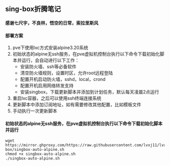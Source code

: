 ## sing-box折腾笔记
#### 感谢七尺宇，不良林，悟空的日常，索拉里斯风
#### 部署方案
1. pve下使用lxc方式安装alpine3.20系统
2. 初始状态的alpine无ssh服务，在pve虚拟机控制台执行以下命令下载初始化脚本并运行，会自动进行以下工作：
   - 安装防火墙、ssh等必备软件
   - 清空防火墙规则，设置时区，允许root远程登陆
   - 配置开机启动防火墙，sshd，local，crond
   - 配置开机启用网络转发支持
   - 安装singbox，下载更新脚本并添加到计划任务，默认每天凌晨2点运行
3. 重启lxc容器，之后可以使用ssh终端连接系统
4. 更新脚本中添加订阅地址，如有需要修改其他配置，比如模板文件
5. 手动执行一次更新脚本
#### 初始状态的alpine无ssh服务，在pve虚拟机控制台执行以下命令下载初始化脚本并运行
```
wget https://mirror.ghproxy.com/https://raw.githubusercontent.com/lvxj11/lvxj11PDP/refs/heads/main/sing-box/singbox-auto-alpine.sh
chmod +x singbox-auto-alpine.sh
./singbox-auto-alpine.sh
```
